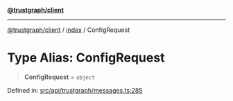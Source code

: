 [**@trustgraph/client**](../../README.md)

***

[@trustgraph/client](../../README.md) / [index](../README.md) / ConfigRequest

# Type Alias: ConfigRequest

> **ConfigRequest** = `object`

Defined in: [src/api/trustgraph/messages.ts:285](https://github.com/trustgraph-ai/trustgraph-ts-client/blob/24d0d0886a310c1fecf9e6fc95cd3a24cf32c92e/src/api/trustgraph/messages.ts#L285)
